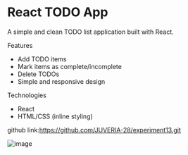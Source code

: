 # React TODO App 

A simple and clean TODO list application built with React.


 Features

- Add TODO items
- Mark items as complete/incomplete
- Delete TODOs
- Simple and responsive design

 Technologies

- React
- HTML/CSS (inline styling)

github link:https://github.com/JUVERIA-28/experiment13.git

![image](https://github.com/user-attachments/assets/c0b9306e-76d8-43fc-8a1a-ab9cf63b985a)

